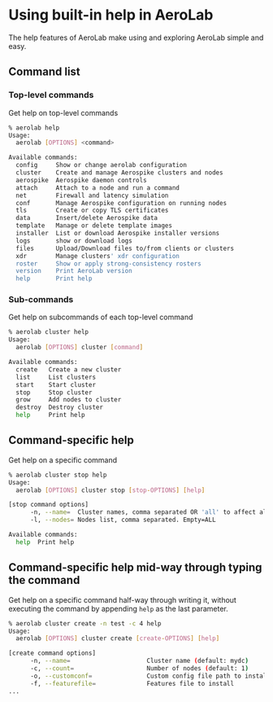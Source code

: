 # Using built-in help in AeroLab

The help features of AeroLab make using and exploring AeroLab simple and easy.

## Command list

### Top-level commands

Get help on top-level commands

```bash
% aerolab help
Usage:
  aerolab [OPTIONS] <command>

Available commands:
  config     Show or change aerolab configuration
  cluster    Create and manage Aerospike clusters and nodes
  aerospike  Aerospike daemon controls
  attach     Attach to a node and run a command
  net        Firewall and latency simulation
  conf       Manage Aerospike configuration on running nodes
  tls        Create or copy TLS certificates
  data       Insert/delete Aerospike data
  template   Manage or delete template images
  installer  List or download Aerospike installer versions
  logs       show or download logs
  files      Upload/Download files to/from clients or clusters
  xdr        Manage clusters' xdr configuration
  roster     Show or apply strong-consistency rosters
  version    Print AeroLab version
  help       Print help
```

### Sub-commands

Get help on subcommands of each top-level command

```bash
% aerolab cluster help
Usage:
  aerolab [OPTIONS] cluster [command]

Available commands:
  create   Create a new cluster
  list     List clusters
  start    Start cluster
  stop     Stop cluster
  grow     Add nodes to cluster
  destroy  Destroy cluster
  help     Print help
```

## Command-specific help

Get help on a specific command

```bash
% aerolab cluster stop help
Usage:
  aerolab [OPTIONS] cluster stop [stop-OPTIONS] [help]

[stop command options]
      -n, --name=  Cluster names, comma separated OR 'all' to affect all clusters (default: mydc)
      -l, --nodes= Nodes list, comma separated. Empty=ALL

Available commands:
  help  Print help
```

## Command-specific help mid-way through typing the command

Get help on a specific command half-way through writing it, without executing the command by appending `help` as the last parameter.

```bash
% aerolab cluster create -n test -c 4 help
Usage:
  aerolab [OPTIONS] cluster create [create-OPTIONS] [help]

[create command options]
      -n, --name=                     Cluster name (default: mydc)
      -c, --count=                    Number of nodes (default: 1)
      -o, --customconf=               Custom config file path to install
      -f, --featurefile=              Features file to install
...
```
